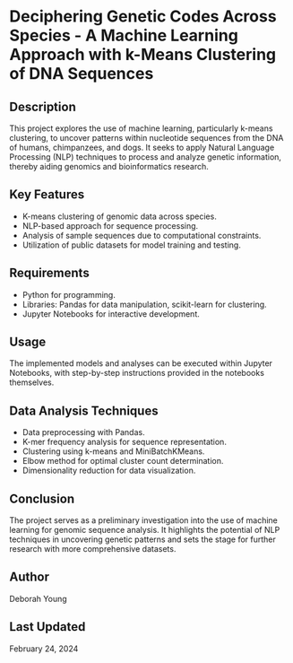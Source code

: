 # Deciphering Genetic Codes Across Species - A Machine Learning Approach with k-Means Clustering of DNA Sequences

## Description
This project explores the use of machine learning, particularly k-means clustering, to uncover patterns within nucleotide sequences from the DNA of humans, chimpanzees, and dogs. It seeks to apply Natural Language Processing (NLP) techniques to process and analyze genetic information, thereby aiding genomics and bioinformatics research.

## Key Features
- K-means clustering of genomic data across species.
- NLP-based approach for sequence processing.
- Analysis of sample sequences due to computational constraints.
- Utilization of public datasets for model training and testing.

## Requirements
- Python for programming.
- Libraries: Pandas for data manipulation, scikit-learn for clustering.
- Jupyter Notebooks for interactive development.

## Usage
The implemented models and analyses can be executed within Jupyter Notebooks, with step-by-step instructions provided in the notebooks themselves.

## Data Analysis Techniques
- Data preprocessing with Pandas.
- K-mer frequency analysis for sequence representation.
- Clustering using k-means and MiniBatchKMeans.
- Elbow method for optimal cluster count determination.
- Dimensionality reduction for data visualization.

## Conclusion
The project serves as a preliminary investigation into the use of machine learning for genomic sequence analysis. It highlights the potential of NLP techniques in uncovering genetic patterns and sets the stage for further research with more comprehensive datasets.

## Author
Deborah Young

## Last Updated
February 24, 2024
